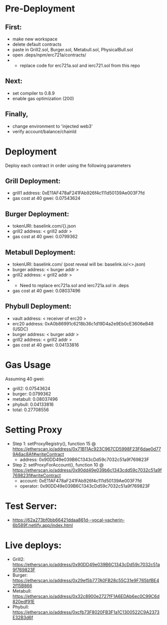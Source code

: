 # Pre-Deployment

## First:
  - make new workspace
  - delete default contracts
  - paste in Grill2.sol, Burger.sol, Metabull.sol, PhysicalBull.sol
  - open .deps/npm/erc721a/contracts/
  -   - replace code for erc721a.sol and ierc721.sol from this repo

## Next:
  - set compiler to 0.8.9
  - enable gas optimization (200)

## Finally, 
  - change environment to 'injected web3'
  - verify account/balance/chainId

# Deployment
Deploy each contract in order using the following parameters


## Grill Deployment:
  - grill1 address: 0xE11AF478aF241FAb926f4c111d50139Ae003F7fd
  - gas cost at 40 gwei: 0.07543624

## Burger Deployment:
  - tokenURI: baselink.com/{}.json
  - grill2 address: < grill2 addr >
  - gas cost at 40 gwei: 0.0799362

## Metabull Deployment:
  - tokenURI: baselink.com/ (post reveal will be: baselink.io/<>.json)
  - burger address: < burger addr >
  - grill2 address: < grill2 addr >
  - * Need to replace erc721a.sol and ierc721a.sol in .deps
  - gas cost at 40 gwei: 0.08037496
  
  
## Phybull Deployment:
  - vault address: < receiver of erc20 >
  - erc20 address: 0xA0b86991c6218b36c1d19D4a2e9Eb0cE3606eB48 (USDC)
  - burger address: < burger addr >
  - grill2 address: < grill2 addr >
  - gas cost at 40 gwei: 0.04133816

# Gas Usage
Assuming 40 gwei:
  - grill2: 0.07543624
  - burger: 0.0799362
  - metabull: 0.08037496
  - phybull: 0.04133816
  - total: 0.27708556

# Setting Proxy
- Step 1: setProxyRegistry(), function 15 @ https://etherscan.io/address/0x71B11Ac923C967CD5998F23F6dae0d779A6ac8Af#writeContract
  - address: 0x90DD49e039B6C1343cDd59c7032c51a9f769823F
- Step 2: setProxyForAccount(), function 10 @ https://etherscan.io/address/0x90dd49e039b6c1343cdd59c7032c51a9f769823f#writeContract
  - account: 0xE11AF478aF241FAb926f4c111d50139Ae003F7fd
  - operator: 0x90DD49e039B6C1343cDd59c7032c51a9f769823F

# Test Server:
  - https://62a273bf0bb66421ddaa861d--vocal-vacherin-6b589f.netlify.app/index.html
  
# Live deploys:
  - Grill2: https://etherscan.io/address/0x90DD49e039B6C1343cDd59c7032c51a9f769823F
  - Burger: https://etherscan.io/address/0x29ef5b777A0FB28c55C31e9F765bfBE42f15B866
  - Metabull: https://etherscan.io/address/0x32c8900e2727fF1A6EDAb6ec0C99C6d820edf91E
  - Phybull: https://etherscan.io/address/0xcfb73F8020FB3F1a1C1300522C9A2373E32B3d6f


